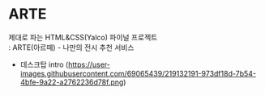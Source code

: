 # ARTE
제대로 파는 HTML&amp;CSS(Yalco) 파이널 프로젝트 <br>
: ARTE(아르떼) - 나만의 전시 추천 서비스

- 데스크탑 intro
(https://user-images.githubusercontent.com/69065439/219132191-973df18d-7b54-4bfe-9a22-a2762236d78f.png)

